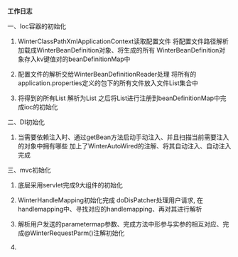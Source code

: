 **工作日志**

一、Ioc容器的初始化

1) WinterClassPathXmlApplicationContext读取配置文件
将配置文件路径解析加载成WinterBeanDefinition对象、将生成的所有
WinterBeanDefinition对象存入kv键值对的beanDefinitionMap中

2) 配置文件的解析交给WinterBeanDefinitionReader处理
将所有的application.properties定义的包下的所有文件放入文件List集合中

3) 将得到的所有List<String> 解析为List<WinterBeanDefinition>
之后将List<WinterBeanDefinition>进行注册到beanDefinitionMap中完成ioc的初始化

二、DI初始化

1) 当需要依赖注入时、通过getBean方法启动手动注入、并且扫描当前需要注入的对象中拥有哪些
加上了WinterAutoWired的注解、将其自动注入、自动注入完成

三、mvc初始化

1) 底层采用servlet完成9大组件的初始化

2) WinterHandleMapping初始化完成 doDisPatcher处理用户请求, 在handlemapping中、寻找对应的handlemapping、再对其进行解析

3) 解析用户发送的parametermap参数、完成方法中形参与实参的相互对应、完成@WinterRequestParm()注解初始化

4) 